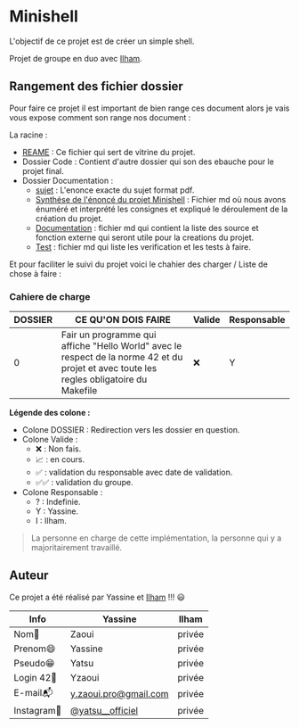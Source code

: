 # Minishell

L'objectif de ce projet est de créer un simple shell.

Projet de groupe en duo avec [Ilham](https://github.com/ouachani-il).

## Rangement des fichier dossier

Pour faire ce projet il est important de bien range ces document alors je vais vous expose comment son range nos document :

La racine :
   - [REAME](./README.md) : Ce fichier qui sert de vitrine du projet.
   - Dossier Code : Contient d'autre dossier qui son des ebauche pour le projet final.
   - Dossier Documentation :
       - [sujet](./documentation/sujet_enonce.pdf) : L'enonce exacte du sujet format pdf.
       - [Synthése de l'énoncé du projet Minishell](./documentation/Synthése_de_lenonce.md) : Fichier md où nous avons énuméré et interprété les consignes et expliqué le déroulement de la création du projet.
       - [Documentation](./documentation/Documentation.md) : fichier md qui contient la liste des source et fonction externe qui seront utile pour la creations du projet.
       - [Test](./documentation/Test.md) : fichier md qui liste les verification et les tests à faire.


Et pour faciliter le suivi du projet voici le chahier des charger / Liste de chose à faire :

### Cahiere de charge


| **DOSSIER** |	**CE QU'ON DOIS FAIRE**	|	**Valide**	|	**Responsable** |
|--|--|--|--|
| 0 | Fair un programme qui affiche "Hello World" avec le respect de la norme 42 et du projet et avec toute les regles obligatoire du Makefile	 | ❌ | Y |

**Légende des colone :**
- Colone DOSSIER : Redirection vers les dossier en question.
- Colone Valide :
    - ❌ : Non fais.
    - 📈 : en cours.
    - ✅ : validation du responsable avec date de validation.
    - ✅✅ : validation du groupe.
- Colone Responsable :
    - ? : Indefinie.
    - Y : Yassine.
    - I : Ilham.
> La personne en charge de cette implémentation, la personne qui y a majoritairement travaillé.

## Auteur

Ce projet a été réalisé par Yassine et [Ilham](https://github.com/ouachani-il) !!! :smiley:

| Info          | Yassine                                                              | Ilham  |
| ------------- | -------------------------------------------------------------------- | ------ |
| Nom👋         | Zaoui                                                                | privée |
| Prenom😄      | Yassine                                                              | privée |
| Pseudo😁      | Yatsu                                                                | privée |
| Login 42🏫    | Yzaoui                                                               | privée |
| E-mail📬      | y.zaoui.pro@gmail.com                                                | privée |
| Instagram📸   | [@yatsu__officiel](https://www.instagram.com/yatsu__officiel/)       | privée |
